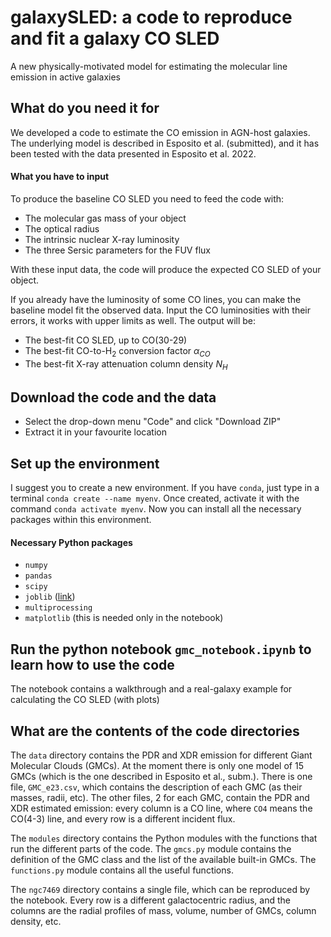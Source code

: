 # galaxySLED: a code to reproduce and fit a galaxy CO SLED
A new physically-motivated model for estimating the molecular line emission in active galaxies

## What do you need it for
We developed a code to estimate the CO emission in AGN-host galaxies. The underlying model is described in Esposito et al. (submitted), and it has been tested with the data presented in Esposito et al. 2022.

#### What you have to input
To produce the baseline CO SLED you need to feed the code with:
- The molecular gas mass of your object
- The optical radius
- The intrinsic nuclear X-ray luminosity
- The three Sersic parameters for the FUV flux

With these input data, the code will produce the expected CO SLED of your object.

If you already have the luminosity of some CO lines, you can make the baseline model fit the observed data.
Input the CO luminosities with their errors, it works with upper limits as well.
The output will be:
- The best-fit CO SLED, up to CO(30-29)
- The best-fit CO-to-H$_2$ conversion factor $\alpha_{CO}$
- The best-fit X-ray attenuation column density $N_H$

## Download the code and the data
- Select the drop-down menu "Code" and click "Download ZIP"
- Extract it in your favourite location

## Set up the environment
I suggest you to create a new environment.
If you have `conda`, just type in a terminal `conda create --name myenv`.
Once created, activate it with the command `conda activate myenv`.
Now you can install all the necessary packages within this environment.

#### Necessary Python packages
- `numpy`
- `pandas`
- `scipy`
- `joblib` ([link](https://joblib.readthedocs.io/en/latest/installing.html))
- `multiprocessing`
- `matplotlib` (this is needed only in the notebook)

## Run the python notebook `gmc_notebook.ipynb` to learn how to use the code
The notebook contains a walkthrough and a real-galaxy example for calculating the CO SLED (with plots)

## What are the contents of the code directories
The `data` directory contains the PDR and XDR emission for different Giant Molecular Clouds (GMCs). At the moment there is only one model of 15 GMCs (which is the one described in Esposito et al., subm.). There is one file, `GMC_e23.csv`, which contains the description of each GMC (as their masses, radii, etc). The other files, 2 for each GMC, contain the PDR and XDR estimated emission: every column is a CO line, where `CO4` means the CO(4-3) line, and every row is a different incident flux.

The `modules` directory contains the Python modules with the functions that run the different parts of the code. The `gmcs.py` module contains the definition of the GMC class and the list of the available built-in GMCs. The `functions.py` module contains all the useful functions.

The `ngc7469` directory contains a single file, which can be reproduced by the notebook. Every row is a different galactocentric radius, and the columns are the radial profiles of mass, volume, number of GMCs, column density, etc.
